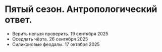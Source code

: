 # Пятый сезон. Антропологический ответ.

- Верить нельзя проверить. 19 сентября 2025
- Оседлать чёрта. 26 сентября 2025
- Силиконовые феодалы. 17 октября 2025
